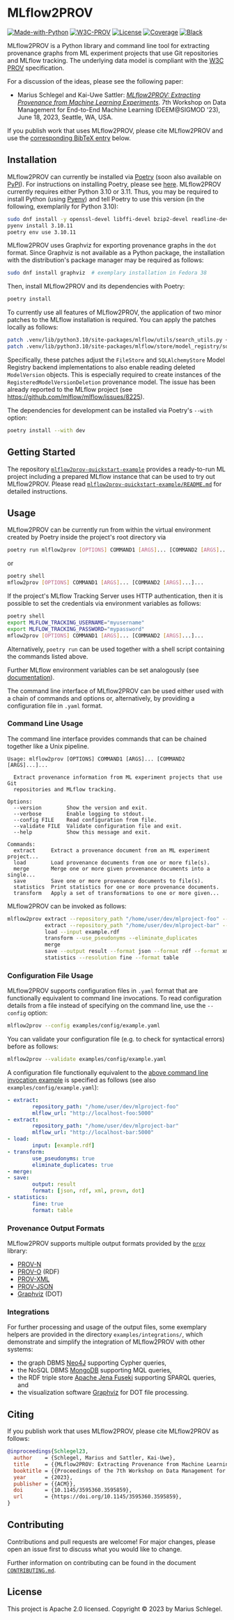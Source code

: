 # MLflow2PROV

[![Made-with-Python](https://img.shields.io/badge/Made%20with-Python-1f425f.svg)](https://www.python.org) [![W3C-PROV](https://img.shields.io/static/v1?logo=w3c&label=&message=PROV&labelColor=2c2c32&color=007acc&logoColor=007acc?logoWidth=200)](https://www.w3.org/TR/prov-overview/) [![License](https://img.shields.io/badge/license-Apache_2.0-green.svg)](https://opensource.org/licenses/Apache-2.0) [![Coverage](docs/assets/coverage-badge.svg)](README.md) [![Black](https://img.shields.io/badge/code%20style-black-black)](https://github.com/psf/black)

MLflow2PROV is a Python library and command line tool for extracting provenance graphs from ML experiment projects that use Git repositories and MLflow tracking. The underlying data model is compliant with the [W3C PROV](https://www.w3.org/TR/prov-overview/) specification.

For a discussion of the ideas, please see the following paper:

* Marius Schlegel and Kai-Uwe Sattler: [*MLflow2PROV: Extracting Provenance from Machine Learning Experiments*](https://doi.org/10.1145/3595360.3595859). 7th Workshop on Data Management for End-to-End Machine Learning (DEEM@SIGMOD '23), June 18, 2023, Seattle, WA, USA.

If you publish work that uses MLflow2PROV, please cite MLflow2PROV and use the [corresponding BibTeX entry](#citing) below.

## Installation

MLflow2PROV can currently be installed via [Poetry](https://python-poetry.org) (soon also available on [PyPI](https://pypi.org)). For instructions on installing Poetry, please see [here](https://python-poetry.org/docs/#installation). MLflow2PROV currently requires either Python 3.10 or 3.11. Thus, you may be required to install Python (using [Pyenv](https://github.com/pyenv/pyenv)) and tell Poetry to use this version (in the following, exemplarily for Python 3.10):

```bash
sudo dnf install -y openssl-devel libffi-devel bzip2-devel readline-devel sqlite-devel xz-devel tk-devel  # exemplary installation of Python dependencies in Fedora 38
pyenv install 3.10.11
poetry env use 3.10.11
```

MLflow2PROV uses Graphviz for exporting provenance graphs in the `dot` format. Since Graphviz is not available as a Python package, the installation with the distribution's package manager may be required as follows:

```bash
sudo dnf install graphviz  # exemplary installation in Fedora 38
```

Then, install MLflow2PROV and its dependencies with Poetry:

```bash
poetry install
```

To currently use all features of MLflow2PROV, the application of two minor patches to the MLflow installation is required. You can apply the patches locally as follows:

```bash
patch .venv/lib/python3.10/site-packages/mlflow/utils/search_utils.py < patches/mlflow-2.4.1-search_utils.patch
patch .venv/lib/python3.10/site-packages/mlflow/store/model_registry/sqlalchemy_store.py < patches/mlflow-2.4.1-sqlalchemy_store.patch
```

Specifically, these patches adjust the `FileStore` and `SQLAlchemyStore` Model Registry backend implementations to also enable reading deleted `ModelVersion` objects. This is especially required to create instances of the `RegisteredModelVersionDeletion` provenance model. The issue has been already reported to the MLflow project (see <https://github.com/mlflow/mlflow/issues/8225>).

The dependencies for development can be installed via Poetry's `--with` option:

```bash
poetry install --with dev
```

## Getting Started

The repository [`mlflow2prov-quickstart-example`](https://github.com/mariusschlegel/mlflow2prov-quickstart-example) provides a ready-to-run ML project including a prepared MLflow instance that can be used to try out MLflow2PROV. Please read [`mlflow2prov-quickstart-example/README.md`](https://github.com/mariusschlegel/mlflow2prov-quickstart-example/blob/main/README.md) for detailed instructions.

## Usage

MLflow2PROV can be currently run from within the virtual environment created by Poetry inside the project's root directory via

```bash
poetry run mlflow2prov [OPTIONS] COMMAND1 [ARGS]... [COMMAND2 [ARGS]...]...
```

or

```bash
poetry shell
mflow2prov [OPTIONS] COMMAND1 [ARGS]... [COMMAND2 [ARGS]...]...
```

If the project's MLflow Tracking Server uses HTTP authentication, then it is possible to set the credentials via environment variables as follows:

```bash
poetry shell
export MLFLOW_TRACKING_USERNAME="myusername"
export MLFLOW_TRACKING_PASSWORD="mypassword"
mflow2prov [OPTIONS] COMMAND1 [ARGS]... [COMMAND2 [ARGS]...]...
```

Alternatively, `poetry run` can be used together with a shell script containing the commands listed above.

Further MLflow environment variables can be set analogously (see [documentation](<https://mlflow.org/docs/latest/tracking.html#logging-to-a-tracking-server>)).

The command line interface of MLflow2PROV can be used either used with a chain of commands and options or, alternatively, by providing a configuration file in `.yaml` format.

### Command Line Usage

The command line interface provides commands that can be chained together like a Unix pipeline.

```
Usage: mlflow2prov [OPTIONS] COMMAND1 [ARGS]... [COMMAND2 [ARGS]...]...

  Extract provenance information from ML experiment projects that use Git
  repositories and MLflow tracking.

Options:
  --version        Show the version and exit.
  --verbose        Enable logging to stdout.
  --config FILE    Read configuration from file.
  --validate FILE  Validate configuration file and exit.
  --help           Show this message and exit.

Commands:
  extract     Extract a provenance document from an ML experiment project...
  load        Load provenance documents from one or more file(s).
  merge       Merge one or more given provenance documents into a single...
  save        Save one or more provenance documents to file(s).
  statistics  Print statistics for one or more provenance documents.
  transform   Apply a set of transformations to one or more given...
```

MLflow2PROV can be invoked as follows:

```bash
mlflow2prov extract --repository_path "/home/user/dev/mlproject-foo" --mlflow_url "http://localhost-foo:5000" \
            extract --repository_path "/home/user/dev/mlproject-bar" --mlflow_url "http://localhost-bar:5000" \
            load --input example.rdf                                                                          \
            transform --use_pseudonyms --eliminate_duplicates                                                 \
            merge                                                                                             \
            save --output result --format json --format rdf --format xml --format provn --format dot          \
            statistics --resolution fine --format table
```

### Configuration File Usage

MLflow2PROV supports configuration files in `.yaml` format that are functionally equivalent to command line invocations. To read configuration details from a file instead of specifying on the command line, use the `--config` option:

```bash
mlflow2prov --config examples/config/example.yaml
```

You can validate your configuration file (e.g. to check for syntactical errors) before as follows:

```bash
mlflow2prov --validate examples/config/example.yaml
```

A configuration file functionally equivalent to the [above command line invocation example](#command-line-usage) is specified as follows (see also `examples/config/example.yaml`):

```yaml
- extract:
        repository_path: "/home/user/dev/mlproject-foo"
        mlflow_url: "http://localhost-foo:5000"
- extract:
        repository_path: "/home/user/dev/mlproject-bar"
        mlflow_url: "http://localhost-bar:5000"
- load:
        input: [example.rdf]
- transform:
        use_pseudonyms: true
        eliminate_duplicates: true
- merge:
- save:
        output: result
        format: [json, rdf, xml, provn, dot]
- statistics:
        fine: true
        format: table
```

### Provenance Output Formats

MLflow2PROV supports multiple output formats provided by the [`prov`](https://github.com/trungdong/prov) library:

* [PROV-N](http://www.w3.org/TR/prov-n/)
* [PROV-O](http://www.w3.org/TR/prov-o/) (RDF)
* [PROV-XML](http://www.w3.org/TR/prov-xml/)
* [PROV-JSON](http://www.w3.org/Submission/prov-json/)
* [Graphviz](https://graphviz.org) (DOT)

### Integrations

For further processing and usage of the output files, some exemplary helpers are provided in the directory `examples/integrations/`, which demonstrate and simplify the integration of MLflow2PROV with other systems:

* the graph DBMS [Neo4J](https://neo4j.com) supporting Cypher queries,
* the NoSQL DBMS [MongoDB](https://www.mongodb.com) supporting MQL queries,
* the RDF triple store [Apache Jena Fuseki](https://jena.apache.org/documentation/fuseki2/index.html) supporting SPARQL queries, and
* the visualization software [Graphviz](https://graphviz.org) for DOT file processing.

## Citing

If you publish work that uses MLflow2PROV, please cite MLflow2PROV as follows:

```BibTeX
@inproceedings{Schlegel23,
  author    = {Schlegel, Marius and Sattler, Kai-Uwe},
  title     = {{MLflow2PROV: Extracting Provenance from Machine Learning Experiments}},
  booktitle = {{Proceedings of the 7th Workshop on Data Management for End-to-End Machine Learning (DEEM@SIGMOD '23)}},
  year      = {2023},
  publisher = {{ACM}},
  doi       = {10.1145/3595360.3595859},
  url       = {https://doi.org/10.1145/3595360.3595859},
}
```

## Contributing

Contributions and pull requests are welcome! For major changes, please open an issue first to discuss what you would like to change.

Further information on contributing can be found in the document [`CONTRIBUTING.md`](CONTRIBUTING.md).

## License

This project is Apache 2.0 licensed. Copyright © 2023 by Marius Schlegel.
